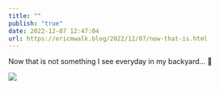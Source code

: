 ```yaml
---
title: ""
publish: "true"
date: 2022-12-07 12:47:04
url: https://ericmwalk.blog/2022/12/07/now-that-is.html
---
```

Now that is not something I see everyday in my backyard… 🦊


![](https://ericmwalk.blog/uploads/2022/2be6621c4d.jpg)